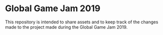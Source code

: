 # Global Game Jam 2019

This repository is intended to share assets and to keep track of the changes made to the project made during the Global Game Jam 2019.